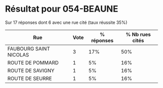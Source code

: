 # Résultat pour 054-BEAUNE

Sur 17 réponses dont 6 avec une rue cité (taux réussite 35%)

| Rue | Vote | % réponses | % Nb rues cités|
|-----|------|------------|----------------|
| FAUBOURG SAINT NICOLAS | 3 | 17% | 50%|
| ROUTE DE POMMARD | 1 | 5% | 16%|
| ROUTE DE SAVIGNY | 1 | 5% | 16%|
| ROUTE DE SEURRE | 1 | 5% | 16%|
